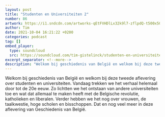 ```yaml
---
layout: post
title: "Studenten en Universiteiten 2"
number: 86
artwork: https://i1.sndcdn.com/artworks-qEtFVHDlLx32k9l7-zflpdQ-t500x500.jpg
author: Tim
date: 2021-10-04 16:21:22 +0200
categories: podcast
tag: []
embed_player:
  type: soundcloud
  src: https://soundcloud.com/tim-gistelinck/studenten-en-universiteiten-2
excerpt_separator: <!--more-->
description: "Welkom bij geschiedenis van België en welkom bij deze tweede aflevering over studenten en universiteiten."
---
```

Welkom bij geschiedenis van België en welkom bij deze tweede aflevering over studenten en universiteiten. Vandaag trekken we het verhaal helemaal door tot de 20e eeuw. Zo lichtten we het ontstaan van andere universiteiten toe en wat dat allemaal te maken heeft met de Belgische revolutie, katholieken en liberalen. Verder hebben we het nog over vrouwen, de taalkwestie, hoge scholen en bisschoppen. Dat en nog veel meer in deze aflevering van Geschiedenis van België.